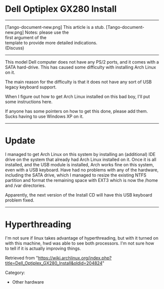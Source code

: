 Dell Optiplex GX280 Install
===========================

  ------------------------ ------------------------ ------------------------
  [Tango-document-new.png] This article is a stub.  [Tango-document-new.png]
                           Notes: please use the    
                           first argument of the    
                           template to provide more 
                           detailed indications.    
                           (Discuss)                
  ------------------------ ------------------------ ------------------------

This model Dell computer does not have any PS/2 ports, and it comes with
a SATA hard-drive. This has caused some difficulty with installing Arch
Linux on it.

The main reason for the difficulty is that it does not have any sort of
USB legacy keyboard support.

When I figure out how to get Arch Linux installed on this bad boy, I'll
put some instructions here.

If anyone has some pointers on how to get this done, please add them.
Sucks having to use Windows XP on it.

* * * * *

Update
======

I managed to get Arch Linux on this system by installing an (additional)
IDE drive on the system that already had Arch Linux installed on it.
Once it is all installed, and the USB module is installed, Arch works
fine on this system, even with a USB keyboard. Have had no problems with
any of the hardware, including the SATA drive, which I managed to resize
the existing NTFS partition and format the remaining space with EXT3
which is now the /home and /var directories.

Apparently, the next version of the Install CD will have this USB
keyboard problem fixed.

* * * * *

Hyperthreading
==============

I'm not sure if linux takes advantage of hyperthreading, but with it
turned on with this machine, hwd was able to see both processors. I'm
not sure how to tell if it is actually improving things.

Retrieved from
"https://wiki.archlinux.org/index.php?title=Dell_Optiplex_GX280_Install&oldid=204824"

Category:

-   Other hardware
